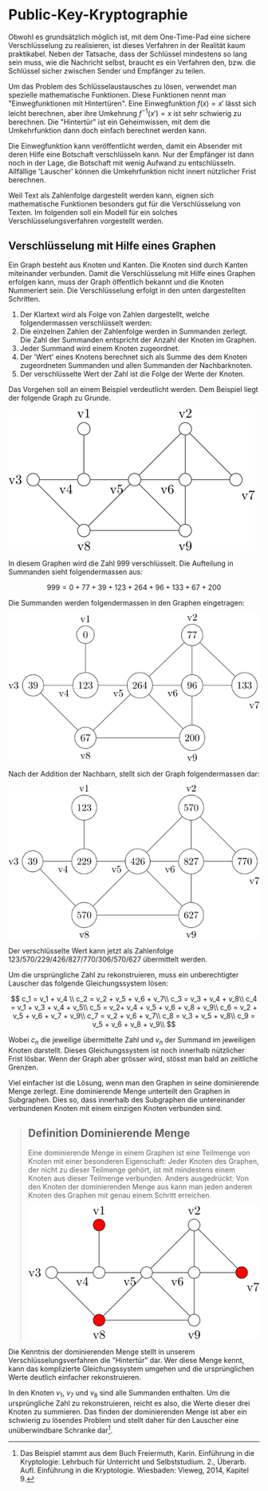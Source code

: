 # Public-Key-Kryptographie

Obwohl es grundsätzlich möglich ist, mit dem One-Time-Pad eine sichere
Verschlüsselung zu realisieren, ist dieses Verfahren in der Realität kaum
praktikabel. Neben der Tatsache, dass der Schlüssel mindestens so lang sein
muss, wie die Nachricht selbst, braucht es ein Verfahren den, bzw. die Schlüssel
sicher zwischen Sender und Empfänger zu teilen.

Um das Problem des Schlüsselaustausches zu lösen, verwendet man spezielle
mathematische Funktionen. Diese Funktionen nennt man "Einwegfunktionen mit
Hintertüren". Eine Einwegfunktion $f(x) = x'$ lässt sich leicht berechnen, aber
ihre Umkehrung $f^{-1}(x') = x$ ist sehr schwierig zu berechnen. Die "Hintertür"
ist ein Geheimwissen, mit dem die Umkehrfunktion dann doch einfach berechnet
werden kann.

Die Einwegfunktion kann veröffentlicht werden, damit ein Absender mit deren
Hilfe eine Botschaft verschlüsseln kann. Nur der Empfänger ist dann noch in der
Lage, die Botschaft mit wenig Aufwand zu entschlüsseln. Allfällige 'Lauscher'
können die Umkehrfunktion nicht innert nützlicher Frist berechnen.

Weil Text als Zahlenfolge dargestellt werden kann, eignen sich mathematische
Funktionen besonders gut für die Verschlüsselung von Texten. Im folgenden soll
ein Modell für ein solches Verschlüsselungsverfahren vorgestellt werden.

## Verschlüsselung mit Hilfe eines Graphen

Ein Graph besteht aus Knoten und Kanten. Die Knoten sind durch Kanten
miteinander verbunden. Damit die Verschlüsselung mit Hilfe eines Graphen
erfolgen kann, muss der Graph öffentlich bekannt und die Knoten Nummeriert sein.
Die Verschlüsselung erfolgt in den unten dargestellten Schritten.

1. Der Klartext wird als Folge von Zahlen dargestellt, welche folgendermassen
   verschlüsselt werden:
2. Die einzelnen Zahlen der Zahlenfolge werden in Summanden zerlegt. Die Zahl
   der Summanden entspricht der Anzahl der Knoten im Graphen.
3. Jeder Summand wird einem Knoten zugeordnet.
4. Der 'Wert' eines Knotens berechnet sich als Summe des dem Knoten zugeordneten
   Summanden und allen Summanden der Nachbarknoten.
5. Der verschlüsselte Wert der Zahl ist die Folge der Werte der Knoten.

Das Vorgehen soll an einem Beispiel verdeutlicht werden. Dem Beispiel liegt der
folgende Graph zu Grunde.

![](graph0.svg)

In diesem Graphen wird die Zahl 999 verschlüsselt. Die Aufteilung in Summanden
sieht folgendermassen aus:

$$
999 = 0 + 77 + 39 + 123 + 264 + 96 + 133 + 67 + 200
$$

Die Summanden werden folgendermassen in den Graphen eingetragen:

![](graph1.svg)

Nach der Addition der Nachbarn, stellt sich der Graph folgendermassen dar:

![](graph2.svg)

Der verschlüsselte Wert kann jetzt als Zahlenfolge
123/570/229/426/827/770/306/570/627 übermittelt werden.

Um die ursprüngliche Zahl zu rekonstruieren, muss ein unberechtigter Lauscher
das folgende Gleichungssystem lösen:

$$
c_1 = v_1 + v_4 \\
c_2 = v_2 + v_5 + v_6 + v_7\\
c_3 = v_3 + v_4 + v_8\\
c_4 = v_1 + v_3 + v_4 + v_5\\
c_5 = v_2+ v_4 + v_5 + v_6 + v_8 + v_9\\
c_6 = v_2 + v_5 + v_6 + v_7 + v_9\\
c_7 = v_2 + v_6 + v_7\\
c_8 = v_3 + v_5 + v_8\\
c_9 = v_5 + v_6 + v_8 + v_9\\
$$

Wobei $c_n$ die jeweilige übermittelte Zahl und $v_n$ der Summand im jeweiligen
Knoten darstellt. Dieses Gleichungssystem ist noch innerhalb nützlicher Frist
lösbar. Wenn der Graph aber grösser wird, stösst man bald an zeitliche Grenzen.

Viel einfacher ist die Lösung, wenn man den Graphen in seine dominierende
Menge zerlegt. Eine dominierende Menge unterteilt den Graphen in Subgraphen.
Dies so, dass innerhalb des Subgraphen die untereinander verbundenen Knoten mit einem einzigen Knoten verbunden sind.

>## Definition Dominierende Menge
>
>Eine dominierende Menge in einem Graphen ist eine Teilmenge von Knoten mit
>einer besonderen Eigenschaft: Jeder Knoten des Graphen, der nicht zu dieser
>Teilmenge gehört, ist mit mindestens einem Knoten aus dieser Teilmenge
>verbunden. Anders ausgedrückt: Von den Knoten der dominierenden Menge aus kann
>man jeden anderen Knoten des Graphen mit genau einem Schritt erreichen. 
>
>![](graph_d.svg)

Die Kenntnis der dominierenden Menge stellt in unserem Verschlüsselungsverfahren
die "Hintertür" dar. Wer diese Menge kennt, kann das komplizierte
Gleichungssystem umgehen und die ursprünglichen Werte deutlich einfacher
rekonstruieren. 

In den Knoten $v_1$, $v_7$ und $v_8$ sind alle Summanden enthalten. Um die
ursprüngliche Zahl zu rekonstruieren, reicht es also, die Werte dieser drei
Knoten zu summieren. Das finden der dominierenden Menge ist aber ein schwierig
zu lösendes Problem und stellt daher für den Lauscher eine unüberwindbare
Schranke dar[^1].

[^1]: Das Beispiel stammt aus dem Buch Freiermuth, Karin. Einführung in die
    Kryptologie: Lehrbuch für Unterricht und Selbststudium. 2., Überarb. Aufl.
    Einführung in die Kryptologie. Wiesbaden: Vieweg, 2014, Kapitel 9.
